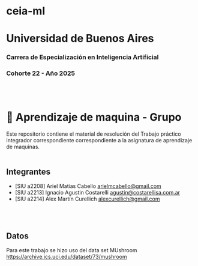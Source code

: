 # ceia-ml

# Universidad de Buenos Aires
### Carrera de Especialización en Inteligencia Artificial
### Cohorte 22 - Año 2025

<br>
<br>

# 👥 Aprendizaje de maquina - Grupo 
Este repositorio contiene el material de resolución del Trabajo práctico integrador correspondiente correspondiente a la asignatura de aprendizaje de maquinas. <br>
<br>


## Integrantes
- [SIU a2208] Ariel Matias Cabello <arielmcabello@gmail.com>
- [SIU a2213] Ignacio Agustin Costarelli <agustin@costarellisa.com.ar>
- [SIU a2214] Alex Martín Curellich <alexcurellich@gmail.com>

<br>
<br>

## Datos
Para este trabajo se hizo uso del data set MUshroom https://archive.ics.uci.edu/dataset/73/mushroom

